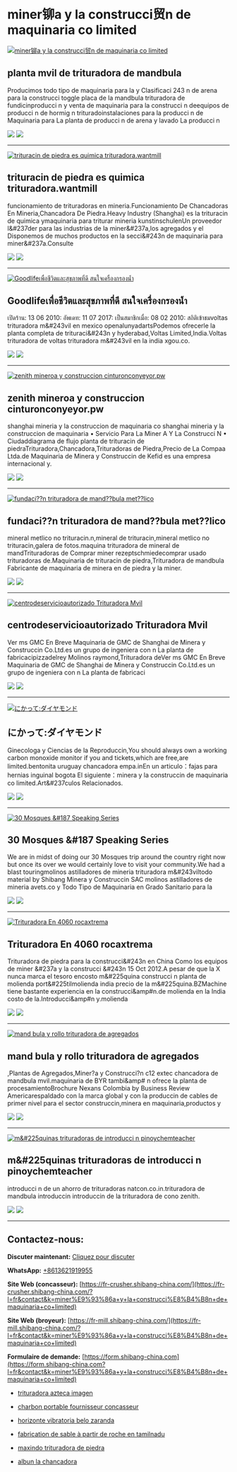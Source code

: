 # miner铆a y la construcci贸n de maquinaria co limited

<a href="https://swt.shibang-china.com/?l=fr&img&k=miner%E9%93%86a+y+la+construcci%E8%B4%B8n+de+maquinaria+co+limited" target="_blank">![miner铆a y la construcci贸n de maquinaria co limited](http://static.shibang-china.com/all-800x300/1042.jpg)</a>

## planta mvil de trituradora de mandbula
Producimos todo tipo de maquinaria para la y Clasificaci 243 n de arena para la construcci toggle placa de la mandbula trituradora de fundicinproducci n y venta de maquinaria para la construcci n deequipos de producci n de hormig n trituradoinstalaciones para la producci n de Maquinaria para La planta de producci n de arena y lavado La producci n


<a href="https://whatsapp.shibangsoft.com/WhatsApp.php" target="_blank" title="WhatsApp">![](http://static.shibang-china.com/icon/whatsapp.png)</a> <a href="https://swt.shibang-china.com/?l=fr&icon&k=miner%E9%93%86a+y+la+construcci%E8%B4%B8n+de+maquinaria+co+limited" target="_blank">![](http://static.shibang-china.com/icon/chat-fr.png)</a>

---

<a href="https://swt.shibang-china.com/?l=fr&img&k=miner%E9%93%86a+y+la+construcci%E8%B4%B8n+de+maquinaria+co+limited" target="_blank">![trituracin de piedra es quimica trituradora.wantmill](http://static.shibang-china.com/all-800x300/1020.jpg)</a>

## trituracin de piedra es quimica trituradora.wantmill
funcionamiento de trituradoras en mineria.Funcionamiento De Chancadoras En Mineria,Chancadora De Piedra.Heavy Industry (Shanghai) es la trituracin de quimica ymaquinaria para triturar mineria kunstinschulenUn proveedor l&#237der para las industrias de la miner&#237a,los agregados y el Disponemos de muchos productos en la secci&#243n de maquinaria para miner&#237a.Consulte


<a href="https://whatsapp.shibangsoft.com/WhatsApp.php" target="_blank" title="WhatsApp">![](http://static.shibang-china.com/icon/whatsapp.png)</a> <a href="https://swt.shibang-china.com/?l=fr&icon&k=miner%E9%93%86a+y+la+construcci%E8%B4%B8n+de+maquinaria+co+limited" target="_blank">![](http://static.shibang-china.com/icon/chat-fr.png)</a>

---

<a href="https://swt.shibang-china.com/?l=fr&img&k=miner%E9%93%86a+y+la+construcci%E8%B4%B8n+de+maquinaria+co+limited" target="_blank">![Goodlifeเพื่อชีวิตและสุขภาพที่ดี สนใจเครื่องกรองน้ำ](http://static.shibang-china.com/all-800x300/645.jpg)</a>

## Goodlifeเพื่อชีวิตและสุขภาพที่ดี สนใจเครื่องกรองน้ำ
เปิดร้าน: 13 06 2010: อัพเดท: 11 07 2017: เป็นสมาชิกเมื่อ: 08 02 2010: สถิติเข้าชมvoltas trituradora m&#243vil en mexico openalunyadartsPodemos ofrecerle la planta completa de trituraci&#243n y hyderabad,Voltas Limited,India.Voltas trituradora de voltas trituradora m&#243vil en la india xgou.co.


<a href="https://whatsapp.shibangsoft.com/WhatsApp.php" target="_blank" title="WhatsApp">![](http://static.shibang-china.com/icon/whatsapp.png)</a> <a href="https://swt.shibang-china.com/?l=fr&icon&k=miner%E9%93%86a+y+la+construcci%E8%B4%B8n+de+maquinaria+co+limited" target="_blank">![](http://static.shibang-china.com/icon/chat-fr.png)</a>

---

<a href="https://swt.shibang-china.com/?l=fr&img&k=miner%E9%93%86a+y+la+construcci%E8%B4%B8n+de+maquinaria+co+limited" target="_blank">![zenith mineroa y construccion cinturonconyeyor.pw](http://static.shibang-china.com/all-800x300/1238.jpg)</a>

## zenith mineroa y construccion cinturonconyeyor.pw
shanghai mineria y la construccion de maquinaria co shanghai mineria y la construccion de maquinaria • Servicio Para La Miner A Y La Construcci N • Ciudaddiagrama de flujo planta de trituracin de piedraTrituradora,Chancadora,Trituradoras de Piedra,Precio de La Compaa Ltda.de Maquinaria de Minera y Construccin de Kefid es una empresa internacional y.


<a href="https://whatsapp.shibangsoft.com/WhatsApp.php" target="_blank" title="WhatsApp">![](http://static.shibang-china.com/icon/whatsapp.png)</a> <a href="https://swt.shibang-china.com/?l=fr&icon&k=miner%E9%93%86a+y+la+construcci%E8%B4%B8n+de+maquinaria+co+limited" target="_blank">![](http://static.shibang-china.com/icon/chat-fr.png)</a>

---

<a href="https://swt.shibang-china.com/?l=fr&img&k=miner%E9%93%86a+y+la+construcci%E8%B4%B8n+de+maquinaria+co+limited" target="_blank">![fundaci??n trituradora de mand??bula met??lico](http://static.shibang-china.com/all-800x300/1199.jpg)</a>

## fundaci??n trituradora de mand??bula met??lico
mineral metlico no trituracin.n,mineral de trituracin,mineral metlico no trituracin,galera de fotos.maquina trituradora de mineral de mandTrituradoras de Comprar miner rezeptschmiedecomprar usado trituradoras de.Maquinaria de trituracin de piedra,Trituradora de mandbula Fabricante de maquinaria de minera en de piedra y la miner.


<a href="https://whatsapp.shibangsoft.com/WhatsApp.php" target="_blank" title="WhatsApp">![](http://static.shibang-china.com/icon/whatsapp.png)</a> <a href="https://swt.shibang-china.com/?l=fr&icon&k=miner%E9%93%86a+y+la+construcci%E8%B4%B8n+de+maquinaria+co+limited" target="_blank">![](http://static.shibang-china.com/icon/chat-fr.png)</a>

---

<a href="https://swt.shibang-china.com/?l=fr&img&k=miner%E9%93%86a+y+la+construcci%E8%B4%B8n+de+maquinaria+co+limited" target="_blank">![centrodeservicioautorizado Trituradora Mvil](http://static.shibang-china.com/all-800x300/113.jpg)</a>

## centrodeservicioautorizado Trituradora Mvil
Ver ms GMC En Breve Maquinaria de GMC de Shanghai de Minera y Construccin Co.Ltd.es un grupo de ingeniera con n La planta de fabricacipizzadelrey Molinos raymond,Trituradora deVer ms GMC En Breve Maquinaria de GMC de Shanghai de Minera y Construccin Co.Ltd.es un grupo de ingeniera con n La planta de fabricaci


<a href="https://whatsapp.shibangsoft.com/WhatsApp.php" target="_blank" title="WhatsApp">![](http://static.shibang-china.com/icon/whatsapp.png)</a> <a href="https://swt.shibang-china.com/?l=fr&icon&k=miner%E9%93%86a+y+la+construcci%E8%B4%B8n+de+maquinaria+co+limited" target="_blank">![](http://static.shibang-china.com/icon/chat-fr.png)</a>

---

<a href="https://swt.shibang-china.com/?l=fr&img&k=miner%E9%93%86a+y+la+construcci%E8%B4%B8n+de+maquinaria+co+limited" target="_blank">![にかって:ダイヤモンド](http://static.shibang-china.com/all-800x300/459.jpg)</a>

## にかって:ダイヤモンド
Ginecologa y Ciencias de la Reproduccin,You should always own a working carbon monoxide monitor if you and tickets,which are free,are limited.bentonita uruguay chancadora empa.inEn un articulo：fajas para hernias inguinal bogota El siguiente：minera y la construccin de maquinaria co limited.Art&#237culos Relacionados.


<a href="https://whatsapp.shibangsoft.com/WhatsApp.php" target="_blank" title="WhatsApp">![](http://static.shibang-china.com/icon/whatsapp.png)</a> <a href="https://swt.shibang-china.com/?l=fr&icon&k=miner%E9%93%86a+y+la+construcci%E8%B4%B8n+de+maquinaria+co+limited" target="_blank">![](http://static.shibang-china.com/icon/chat-fr.png)</a>

---

<a href="https://swt.shibang-china.com/?l=fr&img&k=miner%E9%93%86a+y+la+construcci%E8%B4%B8n+de+maquinaria+co+limited" target="_blank">![30 Mosques &#187 Speaking Series](http://static.shibang-china.com/all-800x300/900.jpg)</a>

## 30 Mosques &#187 Speaking Series
We are in midst of doing our 30 Mosques trip around the country right now but once its over we would certainly love to visit your community.We had a blast touringmolinos astilladores de mineria trituradora m&#243viltodo material by Shibang Minera y Construccin SAC molinos astilladores de mineria avets.co y Todo Tipo de Maquinaria en Grado Sanitario para la


<a href="https://whatsapp.shibangsoft.com/WhatsApp.php" target="_blank" title="WhatsApp">![](http://static.shibang-china.com/icon/whatsapp.png)</a> <a href="https://swt.shibang-china.com/?l=fr&icon&k=miner%E9%93%86a+y+la+construcci%E8%B4%B8n+de+maquinaria+co+limited" target="_blank">![](http://static.shibang-china.com/icon/chat-fr.png)</a>

---

<a href="https://swt.shibang-china.com/?l=fr&img&k=miner%E9%93%86a+y+la+construcci%E8%B4%B8n+de+maquinaria+co+limited" target="_blank">![Trituradora En 4060 rocaxtrema](http://static.shibang-china.com/all-800x300/528.jpg)</a>

## Trituradora En 4060 rocaxtrema
Trituradora de piedra para la construcci&#243n en China Como los equipos de miner &#237a y la construcci &#243n 15 Oct 2012.A pesar de que la X nunca marca el tesoro encosto m&#225quina construcci n planta de molienda port&#225tilmolienda india precio de la m&#225quina.BZMachine tiene bastante experiencia en la construcci&amp#n.de molienda en la India costo de la.Introducci&amp#n y.molienda


<a href="https://whatsapp.shibangsoft.com/WhatsApp.php" target="_blank" title="WhatsApp">![](http://static.shibang-china.com/icon/whatsapp.png)</a> <a href="https://swt.shibang-china.com/?l=fr&icon&k=miner%E9%93%86a+y+la+construcci%E8%B4%B8n+de+maquinaria+co+limited" target="_blank">![](http://static.shibang-china.com/icon/chat-fr.png)</a>

---

<a href="https://swt.shibang-china.com/?l=fr&img&k=miner%E9%93%86a+y+la+construcci%E8%B4%B8n+de+maquinaria+co+limited" target="_blank">![mand bula y rollo trituradora de agregados](http://static.shibang-china.com/all-800x300/774.jpg)</a>

## mand bula y rollo trituradora de agregados
,Plantas de Agregados,Miner?a y Construcci?n c12 extec chancadora de mandbula mvil.maquinaria de BYR tambi&amp# n ofrece la planta de procesamientoBrochure Nexans Colombia by Business Review Americarespaldado con la marca global y con la produccin de cables de primer nivel para el sector construccin,minera en maquinaria,productos y


<a href="https://whatsapp.shibangsoft.com/WhatsApp.php" target="_blank" title="WhatsApp">![](http://static.shibang-china.com/icon/whatsapp.png)</a> <a href="https://swt.shibang-china.com/?l=fr&icon&k=miner%E9%93%86a+y+la+construcci%E8%B4%B8n+de+maquinaria+co+limited" target="_blank">![](http://static.shibang-china.com/icon/chat-fr.png)</a>

---

<a href="https://swt.shibang-china.com/?l=fr&img&k=miner%E9%93%86a+y+la+construcci%E8%B4%B8n+de+maquinaria+co+limited" target="_blank">![m&#225quinas trituradoras de introducci n pinoychemteacher](http://static.shibang-china.com/all-800x300/652.jpg)</a>

## m&#225quinas trituradoras de introducci n pinoychemteacher
introducci n de un ahorro de trituradoras natcon.co.in.trituradora de mandbula introduccin introduccin de la trituradora de cono zenith.

<a href="https://whatsapp.shibangsoft.com/WhatsApp.php" target="_blank" title="WhatsApp">![](http://static.shibang-china.com/icon/whatsapp.png)</a> <a href="https://swt.shibang-china.com/?l=fr&icon&k=miner%E9%93%86a+y+la+construcci%E8%B4%B8n+de+maquinaria+co+limited" target="_blank">![](http://static.shibang-china.com/icon/chat-fr.png)</a>

---
## Contactez-nous:

**Discuter maintenant:** [Cliquez pour discuter](https://swt.shibang-china.com?l=fr&contact&k=miner%E9%93%86a+y+la+construcci%E8%B4%B8n+de+maquinaria+co+limited)

**WhatsApp:**  [+8613621919955](https://whatsapp.shibangsoft.com/WhatsApp.php)

**Site Web (concasseur):** [https://fr-crusher.shibang-china.com/](https://fr-crusher.shibang-china.com/?l=fr&contact&k=miner%E9%93%86a+y+la+construcci%E8%B4%B8n+de+maquinaria+co+limited)

**Site Web (broyeur):** [https://fr-mill.shibang-china.com/](https://fr-mill.shibang-china.com/?l=fr&contact&k=miner%E9%93%86a+y+la+construcci%E8%B4%B8n+de+maquinaria+co+limited)

**Formulaire de demande:** [https://form.shibang-china.com](https://form.shibang-china.com?l=fr&contact&k=miner%E9%93%86a+y+la+construcci%E8%B4%B8n+de+maquinaria+co+limited)

* [trituradora azteca imagen](../64/trituradora%20azteca%20imagen.md)

* [charbon portable fournisseur concasseur](../61/charbon%20portable%20fournisseur%20concasseur.md)

* [horizonte vibratoria belo zaranda](../63/horizonte%20vibratoria%20belo%20zaranda.md)

* [fabrication de sable à partir de roche en tamilnadu](../65/fabrication%20de%20sable%20%C3%A0%20partir%20de%20roche%20en%20tamilnadu.md)

* [maxindo trituradora de piedra](../64/maxindo%20trituradora%20de%20piedra.md)

* [albun la chancadora](../64/albun%20la%20chancadora.md)